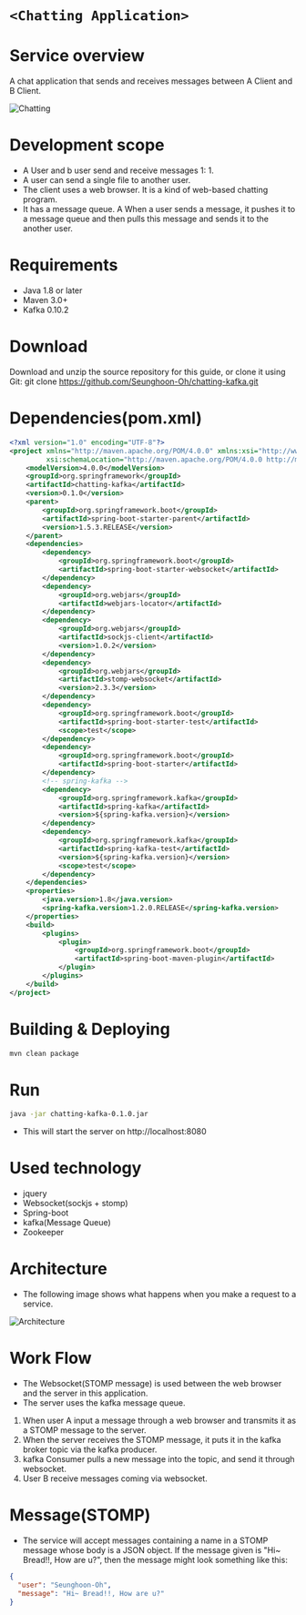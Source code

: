 # ``<Chatting Application>``

# Service overview
A chat application that sends and receives messages between A Client and B Client.


![Chatting](http://postfiles16.naver.net/MjAxNzA2MjhfMTc4/MDAxNDk4NjMwODY5MDY2.eSSK8vNm9ypMxMnllQAjkt3zmC77I2uG2rlVlSZWc_og.z8iwC9CaX36nPP7CrCrH430pAwHGRtPirSBnM-RxykYg.JPEG.jjiinn45/app.JPG?type=w3 "Chatting")




# Development scope
* A User and b user send and receive messages 1: 1.
* A user can send a single file to another user.
* The client uses a web browser. It is a kind of web-based chatting program.
* It has a message queue. A When a user sends a message, it pushes it to a message queue and then pulls this message and sends it to the another user.


# Requirements
* Java 1.8 or later
* Maven 3.0+
* Kafka 0.10.2

# Download
Download and unzip the source repository for this guide, or clone it using Git: git clone https://github.com/Seunghoon-Oh/chatting-kafka.git

# Dependencies(pom.xml)
```xml
<?xml version="1.0" encoding="UTF-8"?>
<project xmlns="http://maven.apache.org/POM/4.0.0" xmlns:xsi="http://www.w3.org/2001/XMLSchema-instance"
         xsi:schemaLocation="http://maven.apache.org/POM/4.0.0 http://maven.apache.org/xsd/maven-4.0.0.xsd">
    <modelVersion>4.0.0</modelVersion>
    <groupId>org.springframework</groupId>
    <artifactId>chatting-kafka</artifactId>
    <version>0.1.0</version>
    <parent>
        <groupId>org.springframework.boot</groupId>
        <artifactId>spring-boot-starter-parent</artifactId>
        <version>1.5.3.RELEASE</version>
    </parent>
    <dependencies>
        <dependency>
            <groupId>org.springframework.boot</groupId>
            <artifactId>spring-boot-starter-websocket</artifactId>
        </dependency>
        <dependency>
            <groupId>org.webjars</groupId>
            <artifactId>webjars-locator</artifactId>
        </dependency>
        <dependency>
            <groupId>org.webjars</groupId>
            <artifactId>sockjs-client</artifactId>
            <version>1.0.2</version>
        </dependency>
        <dependency>
            <groupId>org.webjars</groupId>
            <artifactId>stomp-websocket</artifactId>
            <version>2.3.3</version>
        </dependency>
        <dependency>
            <groupId>org.springframework.boot</groupId>
            <artifactId>spring-boot-starter-test</artifactId>
            <scope>test</scope>
        </dependency>
        <dependency>
            <groupId>org.springframework.boot</groupId>
            <artifactId>spring-boot-starter</artifactId>
        </dependency>
        <!-- spring-kafka -->
        <dependency>
            <groupId>org.springframework.kafka</groupId>
            <artifactId>spring-kafka</artifactId>
            <version>${spring-kafka.version}</version>
        </dependency>
        <dependency>
            <groupId>org.springframework.kafka</groupId>
            <artifactId>spring-kafka-test</artifactId>
            <version>${spring-kafka.version}</version>
            <scope>test</scope>
        </dependency>
    </dependencies>
    <properties>
        <java.version>1.8</java.version>
        <spring-kafka.version>1.2.0.RELEASE</spring-kafka.version>
    </properties>
    <build>
        <plugins>
            <plugin>
                <groupId>org.springframework.boot</groupId>
                <artifactId>spring-boot-maven-plugin</artifactId>
            </plugin>
        </plugins>
    </build>
</project>

```
# Building & Deploying
```bash
mvn clean package
```

# Run
```bash
java -jar chatting-kafka-0.1.0.jar
```
* This will start the server on http://localhost:8080



# Used  technology
* jquery
* Websocket(sockjs + stomp)
* Spring-boot
* kafka(Message Queue)
* Zookeeper


# Architecture 
* The following image shows what happens when you make a request to a service.


![Architecture ](http://postfiles2.naver.net/MjAxNzA2MzBfMjUx/MDAxNDk4ODAzNjQ3Nzky.wCsHuIqmNucj8HkFednyjYTXmvzQmFELjiNiocJywQcg.15ulcx8zNf_7HRXU9bYHAtOkqmj8mpUR8uBhq3YGs74g.PNG.jjiinn45/app2.PNG?type=w3 "Architecture ")

# Work Flow
* The Websocket(STOMP message) is used between the web browser and the server in this application.
* The server uses the kafka message queue.
1. When user A input a message through a web browser and transmits it as a STOMP message to the server.
2. When the server receives the STOMP message, it puts it in the kafka broker topic via the kafka producer.
3. kafka Consumer pulls a new message into the topic, and send it through websocket.
4. User B receive messages coming via websocket.


# Message(STOMP)
* The service will accept messages containing a name in a STOMP message whose body is a JSON object. If the message given is "Hi~ Bread!!, How are u?", then the message might look something like this:

```json
{
  "user": "Seunghoon-Oh",
  "message": "Hi~ Bread!!, How are u?"
}
```
# 

